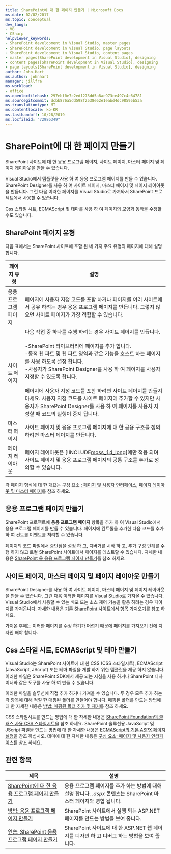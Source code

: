 ```yaml
---
title: SharePoint에 대 한 페이지 만들기 | Microsoft Docs
ms.date: 02/02/2017
ms.topic: conceptual
dev_langs:
- VB
- CSharp
helpviewer_keywords:
- SharePoint development in Visual Studio, master pages
- SharePoint development in Visual Studio, page layouts
- SharePoint development in Visual Studio, content pages
- master pages[SharePoint development in Visual Studio], designing
- content pages[SharePoint development in Visual Studio], designing
- page layouts[SharePoint development in Visual Studio], designing
author: John-Hart
ms.author: johnhart
manager: jillfra
ms.workload:
- office
ms.openlocfilehash: 297ebf0e7c2ed1273dd5a8ac973ce497c4c64781
ms.sourcegitcommit: dcbb876a5dd598f2538e62e1eabd4dc98595b53a
ms.translationtype: MT
ms.contentlocale: ko-KR
ms.lasthandoff: 10/28/2019
ms.locfileid: "72986349"
---
```

# <a name="create-pages-for-sharepoint"></a>SharePoint에 대 한 페이지 만들기
  SharePoint 사이트에 대 한 응용 프로그램 페이지, 사이트 페이지, 마스터 페이지 및 페이지 레이아웃을 만들 수 있습니다.

 Visual Studio에서 템플릿을 사용 하 여 응용 프로그램 페이지를 만들 수 있습니다. SharePoint Designer를 사용 하 여 사이트 페이지, 마스터 페이지 및 페이지 레이아웃을 만듭니다. 그런 다음 이러한 페이지를 Visual Studio로 가져와서 SharePoint 프로젝트에서 사용할 수 있습니다.

 Css 스타일 시트, ECMAScript 및 테마를 사용 하 여 페이지의 모양과 동작을 수정할 수도 있습니다.

## <a name="types-of-sharepoint-pages"></a>SharePoint 페이지 유형
 다음 표에서는 SharePoint 사이트에 포함 된 네 가지 주요 유형의 페이지에 대해 설명 합니다.

|페이지 유형|설명|
|---------------|-----------------|
|응용 프로그램 페이지|페이지에 사용자 지정 코드를 포함 하거나 페이지를 여러 사이트에서 공유 하려는 경우 응용 프로그램 페이지를 만듭니다. 그렇지 않으면 사이트 페이지가 가장 적합할 수 있습니다.|
|사이트 페이지|다음 작업 중 하나를 수행 하려는 경우 사이트 페이지를 만듭니다.<br /><br /> -SharePoint 라이브러리에 페이지를 추가 합니다.<br />-동적 웹 파트 및 웹 파트 영역과 같은 기능을 호스트 하는 페이지를 사용 하도록 설정 합니다.<br />-사용자가 SharePoint Designer를 사용 하 여 페이지를 사용자 지정할 수 있도록 합니다.<br /><br /> 페이지에 사용자 지정 코드를 포함 하려면 사이트 페이지를 만들지 마세요. 사용자 지정 코드를 사이트 페이지에 추가할 수 있지만 사용자가 SharePoint Designer를 사용 하 여 페이지를 사용자 지정할 때 코드의 실행이 중지 됩니다.|
|마스터 페이지|사이트 페이지 및 응용 프로그램 페이지에 대 한 공용 구조를 정의 하려면 마스터 페이지를 만듭니다.|
|페이지 레이아웃|페이지 레이아웃은 [!INCLUDE[moss_14_long](../sharepoint/includes/moss-14-long-md.md)]에만 적용 되며 사이트 페이지 및 응용 프로그램 페이지의 공통 구조를 추가로 정의할 수 있습니다.|

 각 페이지 형식에 대 한 개요는 구성 요소 [: 페이지 및 사용자 인터페이스](/previous-versions/office/developer/sharepoint-2010/ee539040(v=office.14)), [페이지 레이아웃 및 마스터 페이지](/previous-versions/office/developer/sharepoint-2010/ms543497(v=office.14))를 참조 하세요.

## <a name="create-application-pages"></a>응용 프로그램 페이지 만들기
 SharePoint 프로젝트에 **응용 프로그램 페이지** 항목을 추가 하 여 Visual Studio에서 응용 프로그램 페이지를 만들 수 있습니다. 페이지에 컨트롤을 추가한 다음 코드를 추가 하 여 컨트롤 이벤트를 처리할 수 있습니다.

 페이지의 코드 파일에서 중단점을 설정 하 고, 디버거를 시작 하 고, 추가 구성 단계를 수행 하지 않고 로컬 SharePoint 사이트에서 페이지를 테스트할 수 있습니다. 자세한 내용은 [SharePoint 용 응용 프로그램 페이지 만들기](../sharepoint/creating-application-pages-for-sharepoint.md)를 참조 하세요.

## <a name="create-site-pages-master-pages-and-page-layouts"></a>사이트 페이지, 마스터 페이지 및 페이지 레이아웃 만들기
 SharePoint Designer를 사용 하 여 사이트 페이지, 마스터 페이지 및 페이지 레이아웃을 만들 수 있습니다. 그런 다음 이러한 페이지를 Visual Studio로 가져올 수 있습니다. Visual Studio에서 사용할 수 있는 배포 또는 소스 제어 기능을 활용 하려는 경우 페이지를 가져옵니다. 자세한 내용은 [기존 SharePoint 사이트에서 항목 가져오기](../sharepoint/importing-items-from-an-existing-sharepoint-site.md)를 참조 하세요.

 가져온 후에는 이러한 페이지를 수정 하기가 어렵기 때문에 페이지를 가져오기 전에 디자인 해야 합니다.

## <a name="create-cascading-style-sheets-ecmascript-and-themes"></a>Css 스타일 시트, ECMAScript 및 테마 만들기
 Visual Studio는 SharePoint 사이트에 대 한 CSS (CSS 스타일시트), ECMAScript (JavaScript, JScript) 또는 테마 파일을 개발 하기 위한 템플릿을 제공 하지 않습니다. 이러한 파일은 SharePoint SDK에서 제공 되는 지침을 사용 하거나 SharePoint 디자이너와 같은 도구를 사용 하 여 만들 수 있습니다.

 이러한 파일을 솔루션에 직접 추가 하거나 가져올 수 있습니다. 두 경우 모두 추가 하는 각 항목에 대해 적절 한 매핑된 폴더를 만들어야 합니다. 매핑된 폴더를 만드는 방법에 대 한 자세한 내용은 [방법: 매핑된 폴더 추가 및 제거](../sharepoint/how-to-add-and-remove-mapped-folders.md)를 참조 하세요.

 CSS 스타일시트를 만드는 방법에 대 한 자세한 내용은 [SharePoint Foundation의 클래스 사용 CSS 스타일시트](/previous-versions/office/developer/sharepoint-2010/ms438349(v=office.14))을 참조 하세요. SharePoint 솔루션용 JavaScript 및 JScript 파일을 만드는 방법에 대 한 자세한 내용은 [ECMAScript의 기본 ASPX 페이지 설정](/previous-versions/office/developer/sharepoint-2010/ee535709(v=office.14))을 참조 하십시오. 테마에 대 한 자세한 내용은 [구성 요소: 페이지 및 사용자 인터페이스](/previous-versions/office/developer/sharepoint-2010/ee539040(v=office.14))를 참조 하세요.

## <a name="related-topics"></a>관련 항목

|제목|설명|
|-----------|-----------------|
|[SharePoint에 대 한 응용 프로그램 페이지 만들기](../sharepoint/creating-application-pages-for-sharepoint.md)|응용 프로그램 페이지를 추가 하는 방법에 대해 설명 합니다. *.aspx* 콘텐츠는 SharePoint 마스터 페이지와 병합 됩니다.|
|[방법: 응용 프로그램 페이지 만들기](../sharepoint/how-to-create-an-application-page.md)|SharePoint 사이트에서 실행 되는 ASP.NET 페이지를 만드는 방법을 보여 줍니다.|
|[연습: SharePoint 응용 프로그램 페이지 만들기](../sharepoint/walkthrough-creating-a-sharepoint-application-page.md)|SharePoint 사이트에 대 한 ASP.NET 웹 페이지를 디자인 하 고 디버그 하는 방법을 보여 줍니다.|
